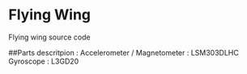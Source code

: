 # Flying Wing
Flying wing source code

##Parts descritpion :
Accelerometer / Magnetometer : LSM303DLHC
Gyroscope : L3GD20
